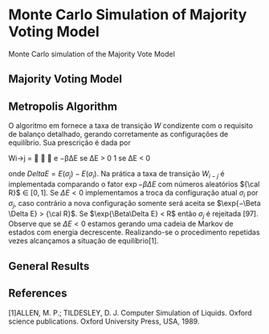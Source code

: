 # Monte Carlo Simulation of Majority Voting Model

Monte Carlo simulation of the Majority Vote Model 

## Majority Voting Model

## Metropolis Algorithm

O algoritmo em fornece a taxa de transição $W$ condizente com o requisito de
balanço detalhado, gerando corretamente as configurações de equilíbrio.
Sua prescrição é dada por



Wi→j =



e
−β∆E se ∆E > 0
1 se ∆E < 0


onde $Delta E = E(\sigma_j ) − E(\sigma_i)$. Na prática a taxa de transição $W_{i-j}$ 
é implementada comparando o fator $\exp{-\beta\Delta E}$ com números aleatórios 
${\cal R}$ $\in$ $[0, 1]$. Se $\Delta E < 0$ implementamos a troca da configuração 
atual $\sigma_i$ por $\sigma_j$, caso contrário a nova configuração somente será 
aceita se $\exp{−\Beta \Delta E} > {\cal R}$. Se $\exp{\Beta\Delta E} < R$ então 
$\sigma_j$ é rejeitada [97]. Observe que se $\Delta E < 0$ estamos gerando uma 
cadeia de Markov de estados com energia decrescente. Realizando-se o procedimento 
repetidas vezes alcançamos a situação de equilíbrio[1].

## General Results


## References

[1]ALLEN, M. P.; TILDESLEY, D. J. Computer Simulation of Liquids. Oxford science
publications. Oxford University Press, USA, 1989.
